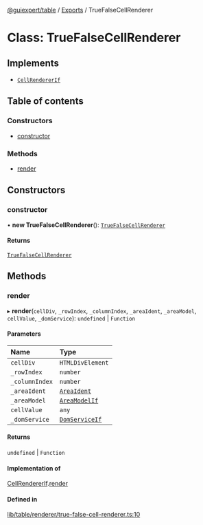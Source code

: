 [@guiexpert/table](../README.md) / [Exports](../modules.md) / TrueFalseCellRenderer

# Class: TrueFalseCellRenderer

## Implements

- [`CellRendererIf`](../interfaces/CellRendererIf.md)

## Table of contents

### Constructors

- [constructor](TrueFalseCellRenderer.md#constructor)

### Methods

- [render](TrueFalseCellRenderer.md#render)

## Constructors

### constructor

• **new TrueFalseCellRenderer**(): [`TrueFalseCellRenderer`](TrueFalseCellRenderer.md)

#### Returns

[`TrueFalseCellRenderer`](TrueFalseCellRenderer.md)

## Methods

### render

▸ **render**(`cellDiv`, `_rowIndex`, `_columnIndex`, `_areaIdent`, `_areaModel`, `cellValue`, `_domService`): `undefined` \| `Function`

#### Parameters

| Name | Type |
| :------ | :------ |
| `cellDiv` | `HTMLDivElement` |
| `_rowIndex` | `number` |
| `_columnIndex` | `number` |
| `_areaIdent` | [`AreaIdent`](../modules.md#areaident) |
| `_areaModel` | [`AreaModelIf`](../interfaces/AreaModelIf.md) |
| `cellValue` | `any` |
| `_domService` | [`DomServiceIf`](../interfaces/DomServiceIf.md) |

#### Returns

`undefined` \| `Function`

#### Implementation of

[CellRendererIf](../interfaces/CellRendererIf.md).[render](../interfaces/CellRendererIf.md#render)

#### Defined in

[lib/table/renderer/true-false-cell-renderer.ts:10](https://github.com/guiexperttable/ge-table/blob/65d38fc/libs/table/src/lib/table/renderer/true-false-cell-renderer.ts#L10)
